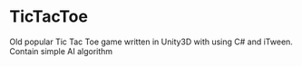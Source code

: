 # TicTacToe
Old popular Tic Tac Toe game written in Unity3D with using C# and iTween. Contain simple AI algorithm

